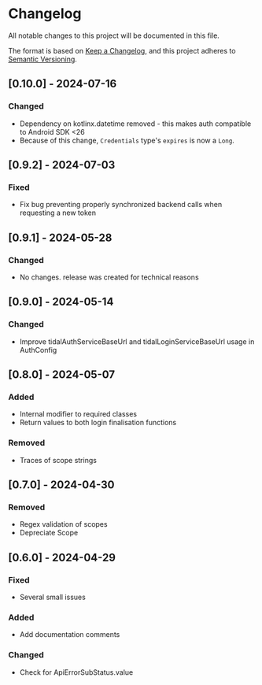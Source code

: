 # Changelog

All notable changes to this project will be documented in this file.

The format is based on [Keep a Changelog](https://keepachangelog.com/en/1.1.0/),
and this project adheres to [Semantic Versioning](https://semver.org/spec/v2.0.0.html).

## [0.10.0] - 2024-07-16
### Changed
- Dependency on kotlinx.datetime removed - this makes auth compatible to Android SDK <26
- Because of this change, `Credentials` type's `expires` is now a `Long`. 

## [0.9.2] - 2024-07-03
### Fixed
- Fix bug preventing properly synchronized backend calls when requesting a new token

## [0.9.1] - 2024-05-28
### Changed
- No changes. release was created for technical reasons

## [0.9.0] - 2024-05-14
### Changed
- Improve tidalAuthServiceBaseUrl and tidalLoginServiceBaseUrl usage in AuthConfig

## [0.8.0] - 2024-05-07
### Added
- Internal modifier to required classes
- Return values to both login finalisation functions
### Removed
- Traces of scope strings

## [0.7.0] - 2024-04-30
### Removed
- Regex validation of scopes
- Depreciate Scope

## [0.6.0] - 2024-04-29
### Fixed
- Several small issues
### Added
- Add documentation comments
### Changed
- Check for ApiErrorSubStatus.value
